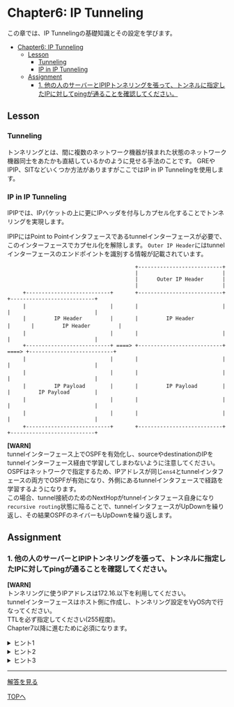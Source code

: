 # Chapter6: IP Tunneling

この章では、IP Tunnelingの基礎知識とその設定を学びます。

- [Chapter6: IP Tunneling](#chapter6-ip-tunneling)
  - [Lesson](#lesson)
    - [Tunneling](#tunneling)
    - [IP in IP Tunneling](#ip-in-ip-tunneling)
  - [Assignment](#assignment)
    - [1. 他の人のサーバーとIPIPトンネリングを張って、トンネルに指定したIPに対してpingが通ることを確認してください。](#1-他の人のサーバーとipipトンネリングを張ってトンネルに指定したipに対してpingが通ることを確認してください)

## Lesson

### Tunneling

トンネリングとは、間に複数のネットワーク機器が挟まれた状態のネットワーク機器同士をあたかも直結しているかのように見せる手法のことです。
GREやIPIP、SITなどいくつか方法がありますがここではIP in IP Tunnelingを使用します。

### IP in IP Tunneling

IPIPでは、IPパケットの上に更にIPヘッダを付与しカプセル化することでトンネリングを実現します。

IPIPにはPoint to Pointインタフェースであるtunnelインターフェースが必要で、このインターフェースでカプセル化を解除します。
`Outer IP Header`にはtunnelインターフェースのエンドポイントを識別する情報が記載されています。

```
                                         +---------------------------+
                                         |                           |
                                         |      Outer IP Header      |
                                         |                           |
     +---------------------------+       +---------------------------+  　   +---------------------------+       
     |                           |       |                           |   　  |                           |       
     |         IP Header         |       |         IP Header         |　　　　|         IP Header         |
     |                           |       |                           |    　 |                           |       
     +---------------------------+ ====> +---------------------------+ ====> +---------------------------+
     |                           |       |                           |   　  |                           |
     |                           |       |                           |   　  |                           |
     |         IP Payload        |       |         IP Payload        |   　  |         IP Payload        |
     |                           |       |                           |   　  |                           |
     |                           |       |                           |   　  |                           |
     +---------------------------+       +---------------------------+  　   +---------------------------+
```

**[WARN]**  
tunnelインターフェース上でOSPFを有効化し、sourceやdestinationのIPをtunnelインターフェース経由で学習してしまわないように注意してください。\
OSPFはネットワークで指定するため、IPアドレスが同じ`ens4`とtunnelインタフェースの両方でOSPFが有効になり、外側にあるtunnelインタフェースで経路を学習するようになります。\
この場合、tunnel接続のためのNextHopがtunnelインタフェース自身になり`recursive routing`状態に陥ることで、tunnelインタフェースがUpDownを繰り返し、その結果OSPFのネイバーもUpDownを繰り返します。

## Assignment

### 1. 他の人のサーバーとIPIPトンネリングを張って、トンネルに指定したIPに対してpingが通ることを確認してください。

**[WARN]**  
トンネリングに使うIPアドレスは172.16.以下を利用してください。\
tunnelインターフェースはホスト側に作成し、トンネリング設定をVyOS内で行なってください。\
TTLを必ず指定してください(255程度)。\
Chapter7以降に進むために必須になります。

<details>
<summary>ヒント1</summary>

ホストでの操作は`ip`コマンドを使用すると良いでしょう。
</details>

<details>
<summary>ヒント2</summary>

自分のグローバルIPアドレスと相手のグローバルIPアドレスが必要です。
</details>

<details>
<summary>ヒント3</summary>

`encapsulation`の形式は`ipip`です。
</details>

***

[解答を見る](../solutions/ip-tunneling/README.md)

[TOPへ](../README.md)
